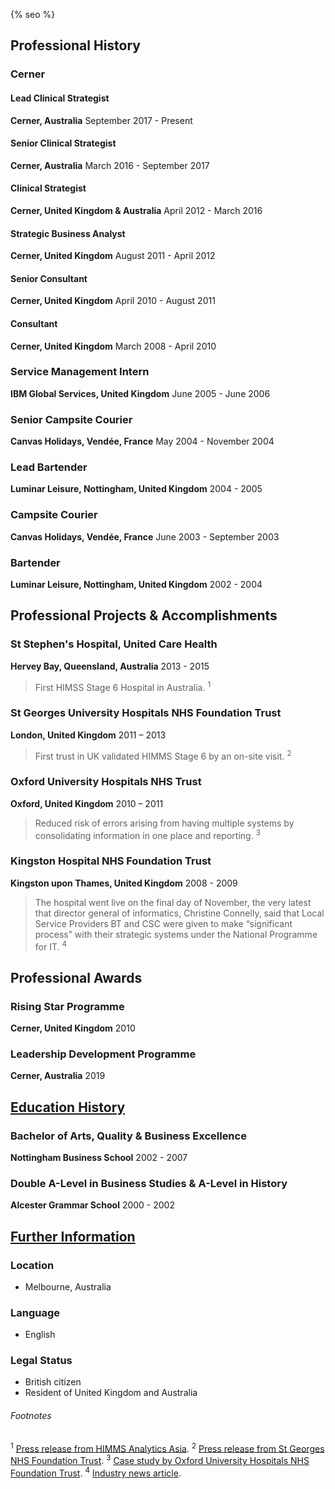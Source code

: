 {% seo %}
## Professional History

### Cerner

#### Lead Clinical Strategist
**Cerner, Australia**
September 2017 - Present

#### Senior Clinical Strategist
**Cerner, Australia**
March 2016 - September 2017

#### Clinical Strategist
**Cerner, United Kingdom & Australia**
April 2012 - March 2016

#### Strategic Business Analyst
**Cerner, United Kingdom**
August 2011 - April 2012

#### Senior Consultant
**Cerner, United Kingdom**
April 2010 - August 2011

####  Consultant
**Cerner, United Kingdom**
March 2008 - April 2010

### Service Management Intern
**IBM Global Services, United Kingdom**
June 2005 - June 2006

### Senior Campsite Courier
**Canvas Holidays, Vendée, France**
May 2004 - November 2004

### Lead Bartender
**Luminar Leisure, Nottingham, United Kingdom**
2004 - 2005

### Campsite Courier
**Canvas Holidays, Vendée, France**
June 2003 - September 2003

### Bartender
**Luminar Leisure, Nottingham, United Kingdom**
2002 - 2004

## Professional Projects & Accomplishments

### St Stephen's Hospital, United Care Health
**Hervey Bay, Queensland, Australia**
2013 - 2015

>  First HIMSS Stage 6 Hospital in Australia. <sup>1

### St Georges University Hospitals NHS Foundation Trust
**London, United Kingdom**
2011 – 2013

> First trust in UK validated HIMMS Stage 6 by an on-site visit. <sup>2

### Oxford University Hospitals NHS Trust
**Oxford, United Kingdom**
2010 – 2011

> Reduced risk of errors arising from having multiple systems by consolidating information in one place and reporting. <sup>3

### Kingston Hospital NHS Foundation Trust
**Kingston upon Thames, United Kingdom**
2008 - 2009

> The hospital went live on the final day of November, the very latest that director general of informatics, Christine Connelly, said that Local Service Providers BT and CSC were given to make “significant process” with their strategic systems under the National Programme for IT. <sup>4

## Professional Awards

### Rising Star Programme
**Cerner, United Kingdom**
2010

### Leadership Development Programme
**Cerner, Australia**
2019

## [Education History](#educationalhistory)

### Bachelor of Arts, Quality & Business Excellence
**Nottingham Business School**
2002 - 2007

### Double A-Level in Business Studies &  A-Level in History
**Alcester Grammar School**
2000 - 2002

## [Further Information](#furtherinformation)

### Location

- Melbourne, Australia

### Language

- English

### Legal Status

- British citizen
- Resident of United Kingdom and Australia

###### Footnotes

<sup>1</sup> [Press release from HIMMS Analytics Asia](http://www.himssanalyticsasia.org/about/pressRoom-pressrelease19.asp).
<sup>2</sup> [Press release from St Georges NHS Foundation Trust](https://www.stgeorges.nhs.uk/newsitem/st-georges-receives-national-accreditation-himss-stage-6/).
<sup>3</sup> [Case study by Oxford University Hospitals NHS Foundation Trust](http://www.ouh.nhs.uk/patient-guide/documents/epr-case-study.pdf).
<sup>4</sup> [Industry news article](https://www.digitalhealth.net/2009/12/kingston-hits-go-live-date-with-cerner/).
